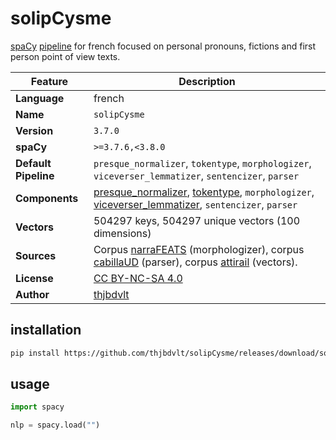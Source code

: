 solipCysme
==========

[spaCy](https://spacy.io/) [pipeline](https://spacy.io/usage/processing-pipelines) for french focused on personal pronouns, fictions and  first person point of view texts.

| Feature | Description |
| --- | --- |
| **Language** | french |
| **Name** | `solipCysme` |
| **Version** | `3.7.0` |
| **spaCy** | `>=3.7.6,<3.8.0` |
| **Default Pipeline** | `presque_normalizer`, `tokentype`, `morphologizer`, `viceverser_lemmatizer`, `sentencizer`, `parser` |
| **Components** | [presque_normalizer](https://github.com/thjbdvlt/spacy-presque), [tokentype](https://github.com/thjbdvlt/spacy-tokentype), `morphologizer`, [viceverser_lemmatizer](https://github.com/thjbdvlt/spacy-viceverser), `sentencizer`, `parser` |
| **Vectors** | 504297 keys, 504297 unique vectors (100 dimensions) |
| **Sources** | Corpus [narraFEATS](https://github.com/thjbdvlt/corpus-narraFEATS) (morphologizer), corpus [cabillaUD](https://github.com/thjbdvlt/corpus-cabillaUD) (parser), corpus [attirail](https://github.com/thjbdvlt/corpus-attirail) (vectors). |
| **License** | [CC BY-NC-SA 4.0](https://creativecommons.org/licenses/by-nc-sa/4.0/deed.fr) |
| **Author** | [thjbdvlt](https://github.com/thjbdvlt) |

installation
------------

```bash
pip install https://github.com/thjbdvlt/solipCysme/releases/download/solipCysme-v3.7.0/fr_solipcysme-3.7.0-py3-none-any.whl
```

usage
-----

```python
import spacy

nlp = spacy.load("")
```
